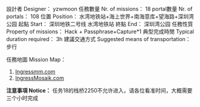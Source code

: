 設計者 Designer：                         yzwmoon
任務數量 Nr. of missions：            18
portal數量 Nr. of portals：             108
位置 Position：                              水湾地铁站+海上世界+南海意库+望海路+深圳湾公园
起點 Start：                                   深圳地铁二号线 水湾地铁站
終點 End：                                    深圳湾公园
任務性質 Property of missions：   Hack + Passphrase+Capture*1
典型完成時閒 Typical duration required：                    3h
建議交通方式 Suggested means of transportation：    步行

任務地圖 Mission Map：    
1.  [Ingressmm.com](https://goo.gl/vAzwEi)
2.  [IngressMosaik.com](https://ingressmosaik.com/mosaic/11356)


**注意事項 Notice：**
任务18的栈桥2250不允许进入，请各位看准时间，大概需要三个小时完成